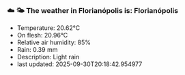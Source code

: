 ### ☁️ 🌤️  The weather in Florianópolis is: Florianópolis

- Temperature: 20.62°C
- On flesh: 20.96°C
- Relative air humidity: 85%
- Rain: 0.39 mm
- Description: Light rain
- last updated: 2025-09-30T20:18:42.954977
